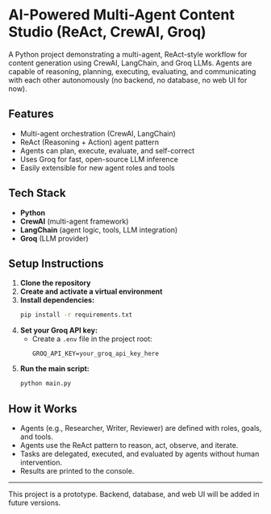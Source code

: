 # AI-Powered Multi-Agent Content Studio (ReAct, CrewAI, Groq)

A Python project demonstrating a multi-agent, ReAct-style workflow for content generation using CrewAI, LangChain, and Groq LLMs. Agents are capable of reasoning, planning, executing, evaluating, and communicating with each other autonomously (no backend, no database, no web UI for now).

## Features
- Multi-agent orchestration (CrewAI, LangChain)
- ReAct (Reasoning + Action) agent pattern
- Agents can plan, execute, evaluate, and self-correct
- Uses Groq for fast, open-source LLM inference
- Easily extensible for new agent roles and tools

## Tech Stack
- **Python**
- **CrewAI** (multi-agent framework)
- **LangChain** (agent logic, tools, LLM integration)
- **Groq** (LLM provider)

## Setup Instructions

1. **Clone the repository**
2. **Create and activate a virtual environment**
3. **Install dependencies:**
   ```bash
   pip install -r requirements.txt
   ```
4. **Set your Groq API key:**
   - Create a `.env` file in the project root:
     ```
     GROQ_API_KEY=your_groq_api_key_here
     ```
5. **Run the main script:**
   ```bash
   python main.py
   ```

## How it Works
- Agents (e.g., Researcher, Writer, Reviewer) are defined with roles, goals, and tools.
- Agents use the ReAct pattern to reason, act, observe, and iterate.
- Tasks are delegated, executed, and evaluated by agents without human intervention.
- Results are printed to the console.

---

This project is a prototype. Backend, database, and web UI will be added in future versions. 